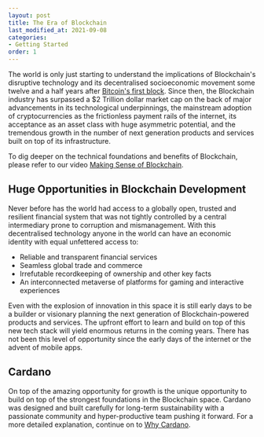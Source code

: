 ```yaml
---
layout: post
title: The Era of Blockchain
last_modified_at: 2021-09-08
categories:
- Getting Started
order: 1
---
```


The world is only just starting to understand the implications of Blockchain's 
disruptive technology and its decentralised socioeconomic movement some twelve and a half years
after [Bitcoin's first block](https://www.blockchain.com/btc/block/00000000839a8e6886ab5951d76f411475428afc90947ee320161bbf18eb6048).
Since then, the Blockchain industry has surpassed a $2 Trillion dollar market cap on the back of major advancements in its technological underpinnings, the mainstream adoption of cryptocurrencies as the frictionless payment rails of the internet, its acceptance as an asset class with huge asymmetric potential, and the tremendous growth in the number of next generation products and services built on top of its infrastructure. 

To dig deeper on the technical foundations and benefits of Blockchain, please refer to our video [Making Sense of Blockchain](https://www.youtube.com/watch?v=ev75v-9LU5I).

## Huge Opportunities in Blockchain Development 
Never before has the world had access to a globally open, trusted and resilient financial system that was not tightly controlled by a central intermediary prone to corruption and mismanagement. With this decentralised technology anyone in the world can have an economic identity with equal unfettered access to:
 - Reliable and transparent financial services
 - Seamless global trade and commerce
 - Irrefutable recordkeeping of ownership and other key facts
 - An interconnected metaverse of platforms for gaming and interactive experiences

Even with the explosion of innovation in this space it is still early days to be a builder or visionary planning the next generation of Blockchain-powered products and services. The upfront effort to learn and build on top of this new tech stack will yield enormous returns in the coming years. There has not been this level of opportunity since the early days of the internet or the advent of mobile apps. 

## Cardano

On top of the amazing opportunity for growth is the unique opportunity to build on top of the strongest foundations in the Blockchain space. Cardano was designed and built carefully for long-term sustainability with a passionate community and hyper-productive team pushing it forward. For a more detailed explanation, continue on to [Why Cardano](https://learn.lovelace.academy/getting-started/why-cardano).
